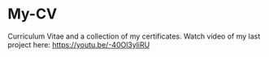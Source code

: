 # My-CV
Curriculum Vitae and a collection of my certificates.
Watch video of my last project here: https://youtu.be/-40Ol3yliRU
